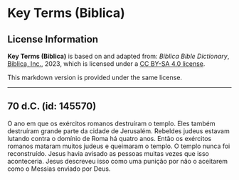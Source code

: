 # Key Terms (Biblica)

## License Information

**Key Terms (Biblica)** is based on and adapted from: _Biblica Bible Dictionary_, [Biblica, Inc.](https://www.biblica.com/), 2023, which is licensed under a [CC BY-SA 4.0 license](https://creativecommons.org/licenses/by-sa/4.0/legalcode.en).

This markdown version is provided under the same license.



--------------------------------

## 70 d.C. (id: 145570)

O ano em que os exércitos romanos destruíram o templo. Eles também destruíram grande parte da cidade de Jerusalém. Rebeldes judeus estavam lutando contra o domínio de Roma há quatro anos. Então os exércitos romanos mataram muitos judeus e queimaram o templo. O templo nunca foi reconstruído. Jesus havia avisado as pessoas muitas vezes que isso aconteceria. Jesus descreveu isso como uma punição por não o aceitarem como o Messias enviado por Deus.


